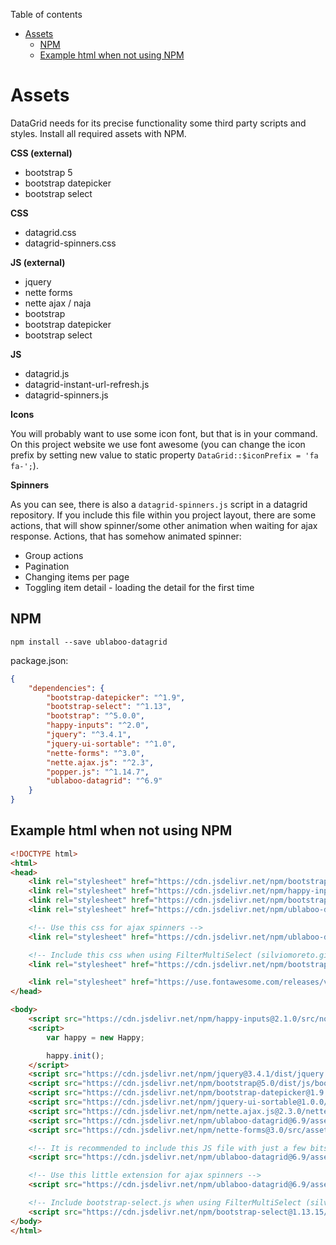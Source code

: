 Table of contents

- [Assets](#assets)
	- [NPM](#npm)
	- [Example html when not using NPM](#example-html-when-not-using-npm)

# Assets

DataGrid needs for its precise functionality some third party scripts and styles. Install all required assets with NPM.

**CSS (external)**

- bootstrap 5
- bootstrap datepicker
- bootstrap select

**CSS**

- datagrid.css
- datagrid-spinners.css

**JS (external)**

- jquery
- nette forms
- nette ajax / naja
- bootstrap
- bootstrap datepicker
- bootstrap select

**JS**

- datagrid.js
- datagrid-instant-url-refresh.js
- datagrid-spinners.js

**Icons**

You will probably want to use some icon font, but that is in your command.
On this project website we use font awesome (you can change the icon prefix by setting new value to static property `DataGrid::$iconPrefix = 'fa fa-';`).

**Spinners**

As you can see, there is also a `datagrid-spinners.js` script in a datagrid repository. If you include this file within you project layout, there are some actions, that will show spinner/some other animation when waiting for ajax response. Actions, that has somehow animated spinner:

- Group actions
- Pagination
- Changing items per page
- Toggling item detail - loading the detail for the first time

## NPM

```
npm install --save ublaboo-datagrid
```

package.json:

```json
{
	"dependencies": {
		"bootstrap-datepicker": "^1.9",
		"bootstrap-select": "^1.13",
		"bootstrap": "^5.0.0",
		"happy-inputs": "^2.0",
		"jquery": "^3.4.1",
		"jquery-ui-sortable": "^1.0",
		"nette-forms": "^3.0",
		"nette.ajax.js": "^2.3",
		"popper.js": "^1.14.7",
		"ublaboo-datagrid": "^6.9"
	}
}
```

## Example html when not using NPM

```html
<!DOCTYPE html>
<html>
<head>
	<link rel="stylesheet" href="https://cdn.jsdelivr.net/npm/bootstrap@5.0/dist/css/bootstrap.css">
	<link rel="stylesheet" href="https://cdn.jsdelivr.net/npm/happy-inputs@2.0.4/src/happy.css">
	<link rel="stylesheet" href="https://cdn.jsdelivr.net/npm/bootstrap-datepicker@1.9.0/dist/css/bootstrap-datepicker.css">
	<link rel="stylesheet" href="https://cdn.jsdelivr.net/npm/ublaboo-datagrid@6.9.1/assets/datagrid.css">

	<!-- Use this css for ajax spinners -->
	<link rel="stylesheet" href="https://cdn.jsdelivr.net/npm/ublaboo-datagrid@6.9.1/assets/datagrid-spinners.css">

	<!-- Include this css when using FilterMultiSelect (silviomoreto.github.io/bootstrap-select) -->
	<link rel="stylesheet" href="https://cdn.jsdelivr.net/npm/bootstrap-select@1.13.15/dist/css/bootstrap-select.css">

	<link rel="stylesheet" href="https://use.fontawesome.com/releases/v5.8.2/css/all.css" integrity="sha384-oS3vJWv+0UjzBfQzYUhtDYW+Pj2yciDJxpsK1OYPAYjqT085Qq/1cq5FLXAZQ7Ay" crossorigin="anonymous">
</head>

<body>
	<script src="https://cdn.jsdelivr.net/npm/happy-inputs@2.1.0/src/nomodule-es5-fallback.js"></script>
	<script>
		var happy = new Happy;

		happy.init();
	</script>
	<script src="https://cdn.jsdelivr.net/npm/jquery@3.4.1/dist/jquery.js"></script>
	<script src="https://cdn.jsdelivr.net/npm/bootstrap@5.0/dist/js/bootstrap.js"></script>
	<script src="https://cdn.jsdelivr.net/npm/bootstrap-datepicker@1.9.0/dist/js/bootstrap-datepicker.js"></script>
	<script src="https://cdn.jsdelivr.net/npm/jquery-ui-sortable@1.0.0/jquery-ui.min.js"></script>
	<script src="https://cdn.jsdelivr.net/npm/nette.ajax.js@2.3.0/nette.ajax.js"></script>
	<script src="https://cdn.jsdelivr.net/npm/ublaboo-datagrid@6.9/assets/datagrid.js"></script>
	<script src="https://cdn.jsdelivr.net/npm/nette-forms@3.0/src/assets/netteForms.min.js"></script>

	<!-- It is recommended to include this JS file with just a few bits. It refreshes URL on non ajax request -->
	<script src="https://cdn.jsdelivr.net/npm/ublaboo-datagrid@6.9/assets/datagrid-instant-url-refresh.js"></script>

	<!-- Use this little extension for ajax spinners -->
	<script src="https://cdn.jsdelivr.net/npm/ublaboo-datagrid@6.9/assets/datagrid-spinners.js"></script>

	<!-- Include bootstrap-select.js when using FilterMultiSelect (silviomoreto.github.io/bootstrap-select) -->
	<script src="https://cdn.jsdelivr.net/npm/bootstrap-select@1.13.15/dist/js/bootstrap-select.js"></script>
</body>
</html>
```
